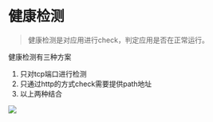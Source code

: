 # 健康检测

> 健康检测是对应用进行check，判定应用是否在正常运行。

健康检测有三种方案

1. 只对tcp端口进行检测
2. 只通过http的方式check需要提供path地址
3. 以上两种结合

![](http://source.qiniu.cnd.nsini.com/images/2019/08/0f/c9/1a/20190823-d2e94932e619a12c1efbe144c950f942.jpeg?imageView2/2/w/1280/interlace/0/q/70)

